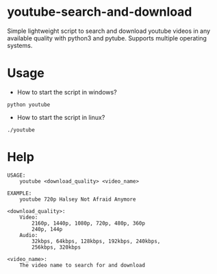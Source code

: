 # youtube-search-and-download

Simple lightweight script to search and download youtube videos in any available quality with python3 and pytube. Supports multiple operating systems.

# Usage

- How to start the script in windows?

```
python youtube
```

- How to start the script in linux?

```
./youtube
```

# Help

```
USAGE:
    youtube <download_quality> <video_name>

EXAMPLE:
    youtube 720p Halsey Not Afraid Anymore

<download_quality>:
    Video:
        2160p, 1440p, 1080p, 720p, 480p, 360p
        240p, 144p
    Audio:
        32kbps, 64kbps, 128kbps, 192kbps, 240kbps,
        256kbps, 320kbps

<video_name>:
    The video name to search for and download
```
